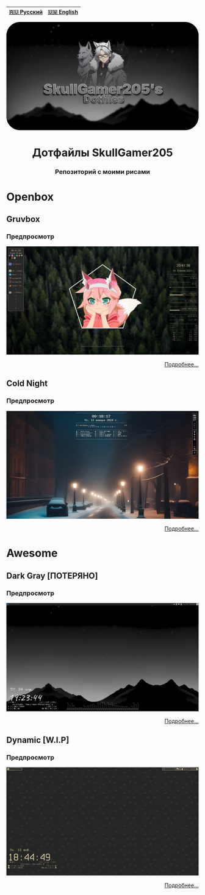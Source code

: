 |[🇷🇺 Русский](README-ru.md) | [🇺🇲 English](README.md)|
|-|-|
<p align="center"><a href="https://github.com/SkullGamer205/dotfiles"><img src="https://raw.githubusercontent.com/SkullGamer205/dotfiles/main/logo.png" alt="SkullGamer205's Dotfiles"></a></p>

# <div align="center">Дотфайлы SkullGamer205</div>
### <div align="center">Репозиторий с моими рисами</div>

# Openbox
## Gruvbox
### Предпросмотр
![Главный экран](openbox/GRUVBOX/PREVIEWS/preview-1.png)
<div align="right"><a href="openbox/GRUVBOX/README-ru.md">Подробнее...</a></div>

## Cold Night
### Предпросмотр
![Главный экран](openbox/COLD_NIGHT/.PREVIEWS/SCREENSHOT-1.png)
<div align="right"><a href="openbox/COLD_NIGHT/README-ru.md">Подробнее...</a></div>


# Awesome
## Dark Gray [ПОТЕРЯНО]
### Предпросмотр
![Главный экран](/awesome/DARK_GRAY/.preview/screenshot-1.png)
<div align="right"><a href="awesome/DARK_GRAY/README-ru.md">Подробнее...</a></div>

## Dynamic [W.I.P]
### Предпросмотр
![Главный экран](/awesome/dynamic-wip/home/user/media/screenshots/2025-01-13--18-44-49.png)
<div align="right"><a href="awesome/dynamic-wip/README-ru.md">Подробнее...</a></div>
